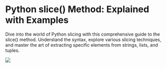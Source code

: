 # Python slice() Method: Explained with Examples

Dive into the world of Python slicing with this comprehensive guide to the slice() method. Understand the syntax, explore various slicing techniques, and master the art of extracting specific elements from strings, lists, and tuples.

![](F:\Python\Project\LearningPython\slice\slise.jpg)